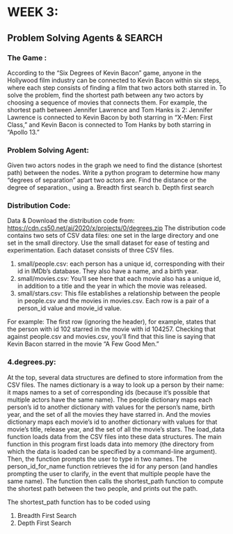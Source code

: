 # WEEK 3: 

## Problem Solving Agents & SEARCH

### The Game :
According to the “Six Degrees of Kevin Bacon” game, anyone in the Hollywood film 
industry can be connected to Kevin Bacon within six steps, where each step consists of 
finding a film that two actors both starred in. To solve the problem, find the shortest path 
between any two actors by choosing a sequence of movies that connects them. For 
example, the shortest path between Jennifer Lawrence and Tom Hanks is 2: 
Jennifer Lawrence is connected to Kevin Bacon by both starring in “X-Men: First 
Class,” and Kevin Bacon is connected to Tom Hanks by both starring in “Apollo 13.”

### Problem Solving Agent:
Given two actors nodes in the graph we need to find the distance (shortest path) 
between the nodes. 
Write a python program to determine how many “degrees of separation” apart two 
actors are. Find the distance or the degree of separation., using 
a. Breadth first search
b. Depth first search

### Distribution Code: 
Data & Download the distribution code from: 
https://cdn.cs50.net/ai/2020/x/projects/0/degrees.zip
The distribution code contains two sets of CSV data files: one set in the large directory and 
one set in the small directory. Use the small dataset for ease of testing and 
experimentation. Each dataset consists of three CSV files.
1. small/people.csv: each person has a unique id, corresponding with their id in 
IMDb’s database. They also have a name, and a birth year.
2. small/movies.csv: You’ll see here that each movie also has a unique id, in addition 
to a title and the year in which the movie was released.
3. small/stars.csv: This file establishes a relationship between the people in 
people.csv and the movies in movies.csv. Each row is a pair of a person_id value 
and movie_id value. 

For example: The first row (ignoring the header), for example, states that the person 
with id 102 starred in the movie with id 104257. Checking that against people.csv and 
movies.csv, you’ll find that this line is saying that Kevin Bacon starred in the movie “A 
Few Good Men.”

### 4.degrees.py:
At the top, several data structures are defined to store information from the CSV 
files. The names dictionary is a way to look up a person by their name: it maps names 
to a set of corresponding ids (because it’s possible that multiple actors have the same 
name). The people dictionary maps each person’s id to another dictionary with values 
for the person’s name, birth year, and the set of all the movies they have starred in. 
And the movies dictionary maps each movie’s id to another dictionary with values for 
that movie’s title, release year, and the set of all the movie’s stars. The load_data 
function loads data from the CSV files into these data structures.
The main function in this program first loads data into memory (the directory from 
which the data is loaded can be specified by a command-line argument). Then, the 
function prompts the user to type in two names. The person_id_for_name function 
retrieves the id for any person (and handles prompting the user to clarify, in the event 
that multiple people have the same name). The function then calls the shortest_path 
function to compute the shortest path between the two people, and prints out the 
path.

The shortest_path function has to be coded using 
1. Breadth First Search
2. Depth First Search